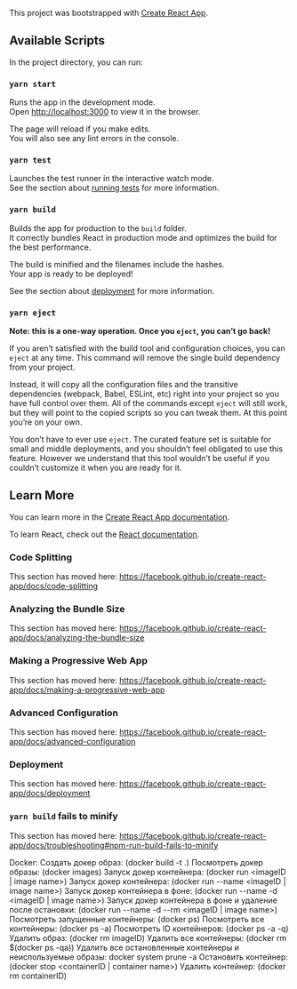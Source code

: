 This project was bootstrapped with [Create React App](https://github.com/facebook/create-react-app).

## Available Scripts

In the project directory, you can run:

### `yarn start`

Runs the app in the development mode.<br />
Open [http://localhost:3000](http://localhost:3000) to view it in the browser.

The page will reload if you make edits.<br />
You will also see any lint errors in the console.

### `yarn test`

Launches the test runner in the interactive watch mode.<br />
See the section about [running tests](https://facebook.github.io/create-react-app/docs/running-tests) for more information.

### `yarn build`

Builds the app for production to the `build` folder.<br />
It correctly bundles React in production mode and optimizes the build for the best performance.

The build is minified and the filenames include the hashes.<br />
Your app is ready to be deployed!

See the section about [deployment](https://facebook.github.io/create-react-app/docs/deployment) for more information.

### `yarn eject`

**Note: this is a one-way operation. Once you `eject`, you can’t go back!**

If you aren’t satisfied with the build tool and configuration choices, you can `eject` at any time. This command will remove the single build dependency from your project.

Instead, it will copy all the configuration files and the transitive dependencies (webpack, Babel, ESLint, etc) right into your project so you have full control over them. All of the commands except `eject` will still work, but they will point to the copied scripts so you can tweak them. At this point you’re on your own.

You don’t have to ever use `eject`. The curated feature set is suitable for small and middle deployments, and you shouldn’t feel obligated to use this feature. However we understand that this tool wouldn’t be useful if you couldn’t customize it when you are ready for it.

## Learn More

You can learn more in the [Create React App documentation](https://facebook.github.io/create-react-app/docs/getting-started).

To learn React, check out the [React documentation](https://reactjs.org/).

### Code Splitting

This section has moved here: https://facebook.github.io/create-react-app/docs/code-splitting

### Analyzing the Bundle Size

This section has moved here: https://facebook.github.io/create-react-app/docs/analyzing-the-bundle-size

### Making a Progressive Web App

This section has moved here: https://facebook.github.io/create-react-app/docs/making-a-progressive-web-app

### Advanced Configuration

This section has moved here: https://facebook.github.io/create-react-app/docs/advanced-configuration

### Deployment

This section has moved here: https://facebook.github.io/create-react-app/docs/deployment

### `yarn build` fails to minify

This section has moved here: https://facebook.github.io/create-react-app/docs/troubleshooting#npm-run-build-fails-to-minify

Docker:
Создать докер образ: (docker build -t <name of docker container> .)
Посмотреть докер образы: (docker images)
Запуск докер контейнера: (docker run <imageID | image name>)
Запуск докер контейнера: (docker run  --name <name> <imageID | image name>)
Запуск докер контейнера в фоне: (docker run  --name <name> -d <imageID | image name>)
Запуск докер контейнера в фоне и удаление после остановки: (docker run  --name <name> -d --rm <imageID | image name>)
Посмотреть запущенные контейнеры: (docker ps)
Посмотреть все контейнеры: (docker ps -a)
Посмотреть ID контейнеров: (docker ps -a -q)
Удалить образ: (docker rm imageID)
Удалить все контейнеры: (docker rm $(docker ps -qa))
Удалить все остановленные контейнеры и неиспользуемые образы: docker system prune -a
Остановить контейнер: (docker stop <containerID | container name>)
Удалить контейнер: (docker rm containerID)